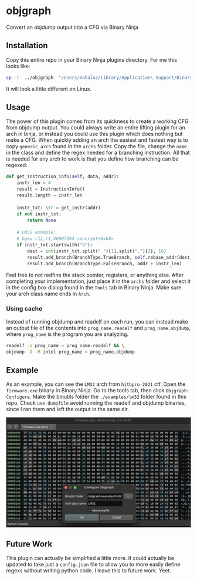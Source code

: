 # objgraph
Convert an objdump output into a CFG via Binary Ninja

## Installation
Copy this entire repo in your Binary Ninja plugins directory. For me this looks like:
```bash
cp -r  ../objgraph  "/Users/mahaloz/Library/Application\ Support/Binary\ Ninja/plugins/"
```

It will look a little different on Linux.

## Usage
The power of this plugin comes from its quickness to create a working CFG from objdump output. You could always 
write an entire lifting plugin for an arch in binja, or instead you could use this plugin which does nothing but
make a CFG. When quickly adding an arch the easiest and fastest way is to copy `generic_arch` found in the `archs` 
folder. Copy the file, change the `name` in the class and define the regex needed for a branching instruction. 
All that is needed for any arch to work is that you define how branching can be regexed:

```python
def get_instruction_info(self, data, addr):
    instr_len = 4
    result = InstructionInfo()
    result.length = instr_len

    instr_txt: str = get_instr(addr)
    if not instr_txt:
        return None
    
    # LM32 example:
    # bgeu r11,r1,40007194 <encrypt+0xb8>
    if instr_txt.startswith("b"):
        dest = int(instr_txt.split(" ")[1].split(",")[2], 16)
        result.add_branch(BranchType.TrueBranch, self.rebase_addr(dest, up=False))
        result.add_branch(BranchType.FalseBranch, addr + instr_len)
```

Feel free to not redfine the stack pointer, registers, or anything else. After completing
your implementation, just place it in the `archs` folder and select it in the config box
dialog found in the `Tools` tab in Binary Ninja. Make sure your arch class name ends in 
`Arch`.

### Using cache

Instead of running objdump and readelf on each run, you can instead make an output file
of the contents into `prog_name.readelf` and `prog_name.objdump`, where `prog_name` is 
the program you are analyzing. 
```bash
readelf -s prog_name > prog_name.readelf && \
objdump -D -M intel prog_name > prog_name.objdump
```

## Example

As an example, you can see the `LM32` arch from `hitbpro-2021` ctf. Open the `firmware.exe` binary in 
Binary Ninja. Go to the tools tab, then click `Objgraph: Configure`. Make the binutils folder the
`./examples/lm32` folder found in this repo. Check `use dumpfile` avoid running the readelf and objdump
binaries, since I ran them and left the output in the same dir.

![](./assets/objgraph_demo.png)

## Future Work

This plugin can actually be simplified a little more. It could actually be updated to take just a `config.json` file
to allow you to more easily define regexs without writing python code. I leave this to future work. Yeet.



